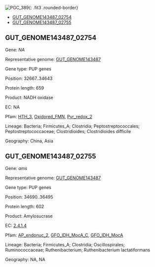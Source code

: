 ![PGC_389](../static/images/Clusters_figure/PGC_389.jpg){: .fit3 .rounded-border}

<ul id="myTab" class="nav nav-tabs">
  <li class="active">
        <a href="#tab1" data-toggle="tab">GUT_GENOME143487_02754</a>
  </li>
<li><a href="#tab2" data-toggle="tab">GUT_GENOME143487_02755</a></li>
</ul>

<div id="myTabContent" class="tab-content">
  <div class="tab-pane fade in active" id="tab1">

<h2 id="GUT_GENOME143487_02754">GUT_GENOME143487_02754</h2>
<p>Gene: <em>NA</em>
<p>Representative genome: <a href="https://www.ebi.ac.uk/metagenomics/genomes/MGYG-HGUT-02369">GUT_GENOME143487</a></p>
<p>Gene type: PUP genes</p>
<p>Position: 32667..34643</p>
<p>Protein length: 659</p>
<p>Product: NADH oxidase</p>
<p>EC: NA</p>
<p>Pfam: <a href="http://pfam.xfam.org/family/HTH_3">HTH_3</a>, <a href="http://pfam.xfam.org/family/Oxidored_FMN">Oxidored_FMN</a>, <a href="http://pfam.xfam.org/family/Pyr_redox_2">Pyr_redox_2</a></p>
<p>Lineage: Bacteria; Firmicutes_A; Clostridia; Peptostreptococcales; Peptostreptococcaceae; Clostridioides; Clostridioides difficile</p>
<p>Geography: China, Asia</p>
  </div>

  <div class="tab-pane fade" id="tab2">

<h2 id="GUT_GENOME143487_02755">GUT_GENOME143487_02755</h2>
<p>Gene: <em>ams</em></p>
<p>Representative genome: <a href="https://www.ebi.ac.uk/metagenomics/genomes/MGYG-HGUT-03682">GUT_GENOME143487</a></p>
<p>Gene type: PUP genes</p>
<p>Position: 34690..36495</p>
<p>Protein length: 602</p>
<p>Product: Amylosucrase</p>
<p>EC: <a href="https://www.brenda-enzymes.org/enzyme.php?ecno=2.4.1.4">2.4.1.4</a></p>
<p>Pfam: <a href="http://pfam.xfam.org/family/AP_endonuc_2">AP_endonuc_2</a>, <a href="http://pfam.xfam.org/family/GFO_IDH_MocA_C">GFO_IDH_MocA_C</a>, <a href="http://pfam.xfam.org/family/GFO_IDH_MocA">GFO_IDH_MocA</a></p>
<p>Lineage: Bacteria; Firmicutes_A; Clostridia; Oscillospirales; Ruminococcaceae; Ruthenibacterium; Ruthenibacterium lactatiformans</p>
<p>Geography: NA, NA</p>

  </div>
</div>
